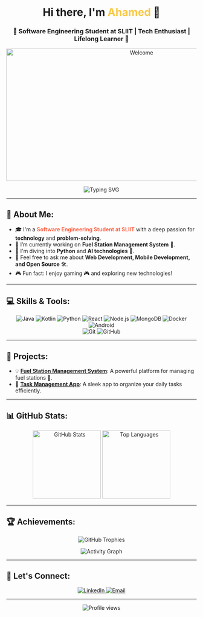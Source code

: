<h1 align="center">Hi there, I'm <span style="color:#f9c846; font-weight:bold;">Ahamed</span> 👋</h1>
<h3 align="center">🚀 Software Engineering Student at SLIIT | Tech Enthusiast | Lifelong Learner 🌟</h3>

<p align="center">
  <img src="https://raw.githubusercontent.com/Ahamed-Rahman/your-repo/main/welcome.gif" alt="Welcome" width="700" height="350"/>
</p>

<div align="center">
  <img src="https://readme-typing-svg.herokuapp.com?size=30&color=F70000&lines=Welcome+to+my+Profile;Software+Engineering+Student;Lifelong+Learner;Tech+Enthusiast" alt="Typing SVG">
</div>

---

## 🎉 About Me:

- 🎓 I'm a **<span style="color: #FF6347;">Software Engineering Student at SLIIT</span>** with a deep passion for **technology** and **problem-solving**.
- 🔭 I’m currently working on **Fuel Station Management System** 🚗.
- 🌱 I'm diving into **Python** and **AI technologies** 🤖.
- 💬 Feel free to ask me about **Web Development, Mobile Development, and Open Source** 🛠️.
- 🎮 Fun fact: I enjoy gaming 🎮 and exploring new technologies!

---

## 💻 Skills & Tools:

<div align="center">
  <img src="https://img.shields.io/badge/Java-ED8B00?style=for-the-badge&logo=java&logoColor=white" alt="Java"/>
  <img src="https://img.shields.io/badge/Kotlin-0095D5?style=for-the-badge&logo=kotlin&logoColor=white" alt="Kotlin"/>
  <img src="https://img.shields.io/badge/Python-3776AB?style=for-the-badge&logo=python&logoColor=white" alt="Python"/>
  <img src="https://img.shields.io/badge/React-61DAFB?style=for-the-badge&logo=react&logoColor=black" alt="React"/>
  <img src="https://img.shields.io/badge/Node.js-339933?style=for-the-badge&logo=nodedotjs&logoColor=white" alt="Node.js"/>
  <img src="https://img.shields.io/badge/MongoDB-4EA94B?style=for-the-badge&logo=mongodb&logoColor=white" alt="MongoDB"/>
  <img src="https://img.shields.io/badge/Docker-2496ED?style=for-the-badge&logo=docker&logoColor=white" alt="Docker"/>
  <img src="https://img.shields.io/badge/Android-3DDC84?style=for-the-badge&logo=android&logoColor=white" alt="Android"/>
</div>

<div align="center">
  <img src="https://img.shields.io/badge/Git-F05032?style=for-the-badge&logo=git&logoColor=white" alt="Git"/>
  <img src="https://img.shields.io/badge/GitHub-181717?style=for-the-badge&logo=github&logoColor=white" alt="GitHub"/>
</div>

---

## 🚀 Projects:

- 💡 **[Fuel Station Management System](https://github.com/Ahamed-Rahman/ZenoFuelStation_ITP)**: A powerful platform for managing fuel stations 🚗.
- 📝 **[Task Management App](https://github.com/Ahamed-Rahman/MindMap)**: A sleek app to organize your daily tasks efficiently.

---

## 📊 GitHub Stats:

<div align="center">
  <img height="180em" src="https://github-readme-stats.vercel.app/api?username=Ahamed-Rahman&show_icons=true&theme=merko&hide_border=true&count_private=true" alt="GitHub Stats"/>
  <img height="180em" src="https://github-readme-stats.vercel.app/api/top-langs/?username=Ahamed-Rahman&layout=compact&theme=merko&hide_border=true" alt="Top Languages"/>
</div>

---

## 🏆 Achievements:

<div align="center">
  <img src="https://github-profile-trophy.vercel.app/?username=Ahamed-Rahman&theme=darkhub&no-frame=true&row=1&column=6" alt="GitHub Trophies" />
</div>

<p align="center">
  <img src="https://github-readme-activity-graph.vercel.app/graph?username=Ahamed-Rahman&theme=react-dark" alt="Activity Graph" />
</p>

---

## 🔗 Let's Connect:

<p align="center">
  <a href="https://linkedin.com/in/yourprofile" target="_blank">
    <img src="https://img.shields.io/badge/LinkedIn-blue?style=for-the-badge&logo=linkedin" alt="LinkedIn" />
  </a>
  <a href="mailto:youremail@gmail.com">
    <img src="https://img.shields.io/badge/Email-red?style=for-the-badge&logo=gmail&logoColor=white" alt="Email" />
  </a>
</p>

---

<p align="center">
  <img src="https://komarev.com/ghpvc/?username=Ahamed-Rahman&color=blue&style=for-the-badge" alt="Profile views" />
</p>
